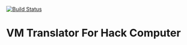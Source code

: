[![Build Status](https://travis-ci.com/ZaiusDR/vm_compiler.svg?branch=master)](https://travis-ci.com/ZaiusDR/vm_compiler)

# VM Translator For Hack Computer

